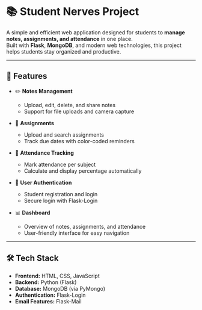 # 📚 Student Nerves Project

A simple and efficient web application designed for students to **manage notes, assignments, and attendance** in one place.  
Built with **Flask**, **MongoDB**, and modern web technologies, this project helps students stay organized and productive.

---

## 🚀 Features

- ✏️ **Notes Management**  
  - Upload, edit, delete, and share notes  
  - Support for file uploads and camera capture  

- 📖 **Assignments**  
  - Upload and search assignments  
  - Track due dates with color-coded reminders  

- 🎯 **Attendance Tracking**  
  - Mark attendance per subject  
  - Calculate and display percentage automatically  

- 🔐 **User Authentication**  
  - Student registration and login  
  - Secure login with Flask-Login  

- 📊 **Dashboard**  
  - Overview of notes, assignments, and attendance  
  - User-friendly interface for easy navigation  

---

## 🛠️ Tech Stack

- **Frontend:** HTML, CSS, JavaScript  
- **Backend:** Python (Flask)  
- **Database:** MongoDB (via PyMongo)  
- **Authentication:** Flask-Login  
- **Email Features:** Flask-Mail  


